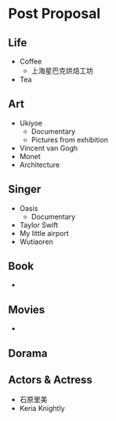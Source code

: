 # Post Proposal

## Life
* Coffee
    * 上海星巴克烘焙工坊
* Tea

## Art
* Ukiyoe
    * Documentary
    * Pictures from exhibition
* Vincent van Gogh
* Monet
* Architecture

## Singer
* Oasis
    * Documentary
* Taylor Swift
* My little airport
* Wutiaoren

## Book
* 

## Movies
* 

## Dorama

## Actors & Actress
* 石原里美
* Keria Knightly 

